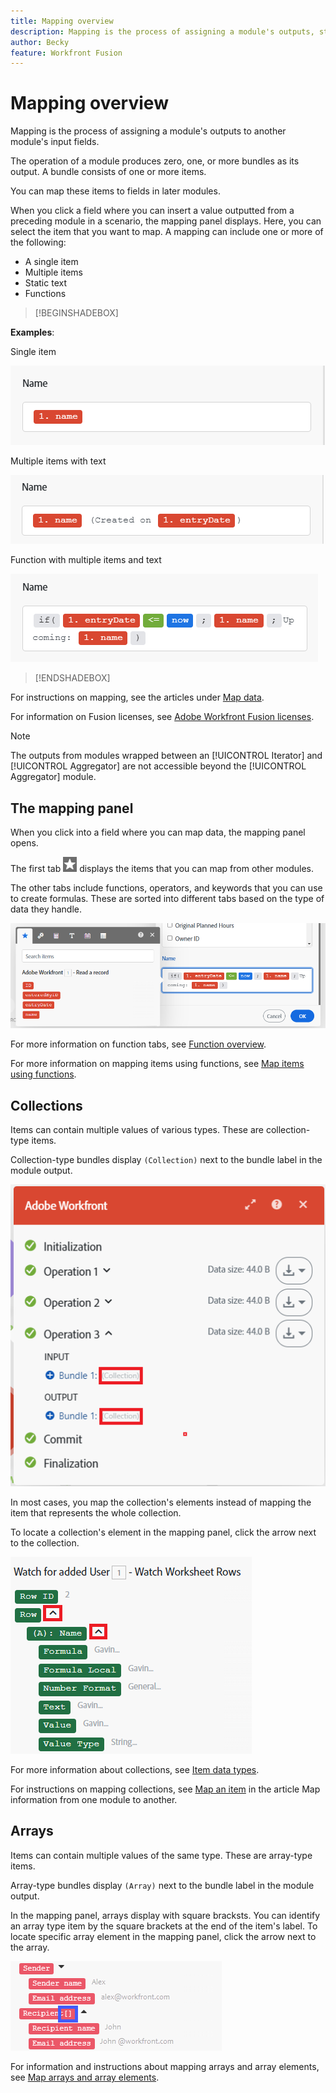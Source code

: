 ```yaml
---
title: Mapping overview
description: Mapping is the process of assigning a module's outputs, structured into items, to another module's input fields.
author: Becky
feature: Workfront Fusion
---
```

# Mapping overview

Mapping is the process of assigning a module's outputs to another module's input fields.

The operation of a module produces zero, one, or more bundles as its output. A bundle consists of one or more items.

You can map these items to fields in later modules.

When you click a field where you can insert a value outputted from a preceding module in a scenario, the mapping panel displays. Here, you can select the item that you want to map. A mapping can include one or more of the following:

* A single item
* Multiple items
* Static text
* Functions

>[!BEGINSHADEBOX]

**Examples**:

Single item

![](assets/map-single.png)

Multiple items with text

![](assets/map-multiple-with-text.png)

Function with multiple items and text

![](assets/map-formula-with-text.png)


>[!ENDSHADEBOX]


For instructions on mapping, see the articles under [Map data](/help/workfront-fusion/create-scenarios/map-data/map-data-toc.md).

<!--## Access requirements

You must have the following access to use the functionality in this article:

<table style="table-layout:auto">
 <col> 
 <col> 
 <tbody> 
  <tr> 
    <td role="rowheader">[!DNL Adobe Workfront] plan*</td> 
   <td> <p>[!DNL Pro] or higher</p> </td> 
  </tr> 
  <tr data-mc-conditions=""> 
   <td role="rowheader">[!DNL Adobe Workfront] license*</td> 
   <td> <p>[!UICONTROL Plan], [!UICONTROL Work]</p> </td> 
  </tr> 
  <tr> 
   <td role="rowheader">[!UICONTROL Adobe Workfront Fusion] license**</td> 
   <td>
   <p>Current license requirement: No [!DNL Workfront Fusion] license requirement.</p>
   <p>Or</p>
   <p>Legacy license requirement: [!UICONTROL [!DNL Workfront Fusion] for Work Automation and Integration] </p>
   </td> 
  </tr> 
  <tr> 
   <td role="rowheader">Product</td> 
   <td>
   <p>Current product requirement: If you have the [!UICONTROL Select] or [!UICONTROL Prime] [!DNL Adobe Workfront] Plan, your organization must purchase [!DNL Adobe Workfront Fusion] as well as [!DNL Adobe Workfront] to use functionality described in this article. [!DNL Workfront Fusion] is included in the [!UICONTROL Ultimate] [!DNL Workfront] plan.</p>
   <p>Or</p>
   <p>Legacy product requirement: Your organization must purchase [!DNL Adobe Workfront Fusion] as well as [!DNL Adobe Workfront] to use functionality described in this article.</p>
   </td> 
  </tr> 
 </tbody> 
</table>

To find out what plan, license type, or access you have, contact your [!DNL Workfront] administrator.-->

For information on Fusion licenses, see [Adobe Workfront Fusion licenses](/help/workfront-fusion/set-up-and-manage-workfront-fusion/licensing-operations-overview/license-automation-vs-integration.md).


>[!NOTE]
>
>The outputs from modules wrapped between an [!UICONTROL Iterator] and [!UICONTROL Aggregator] are not accessible beyond the [!UICONTROL Aggregator] module.

## The mapping panel

When you click into a field where you can map data, the mapping panel opens.

The first tab ![](assets/toolbar-icon-functions-you-map-from-other-modules.png) displays the items that you can map from other modules.

The other tabs include functions, operators, and keywords that you can use to create formulas. These are sorted into different tabs based on the type of data they handle.

![](assets/mapping-panel-blank.png)


For more information on function tabs, see [Function overview](/help/workfront-fusion/get-started-with-fusion/understand-fusion/function-overview.md).

For more information on mapping items using functions, see [Map items using functions](/help/workfront-fusion/create-scenarios/map-data/map-using-functions.md).

## Collections

Items can contain multiple values of various types. These are collection-type items.

Collection-type bundles display `(Collection)` next to the bundle label in the module output. 

![](assets/collection.png)

In most cases, you map the collection's elements instead of mapping the item that represents the whole collection.

To locate a collection's element in the mapping panel, click the arrow next to the collection.

![](assets/collection-dropdown.png)

For more information about collections, see [Item data types](/help/workfront-fusion/references/mapping-panel/data-types/item-data-types.md).

For instructions on mapping collections, see [Map an item](/help/workfront-fusion/create-scenarios/map-data/map-data-from-one-to-another.md#map-an-item) in the article Map information from one module to another.

## Arrays

Items can contain multiple values of the same type. These are array-type items.

Array-type bundles display `(Array)` next to the bundle label in the module output.

In the mapping panel, arrays display with square bracksts. You can identify an array type item by the square brackets at the end of the item's label. To locate specific array element in the mapping panel, click the arrow next to the array.

![](assets/array.png)

For information and instructions about mapping arrays and array elements, see [Map arrays and array elements](/help/workfront-fusion/create-scenarios/map-data/map-an-array.md).
